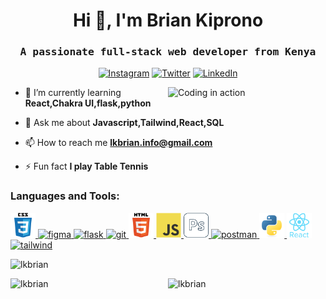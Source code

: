 <h1 align="center">Hi 👋, I'm Brian Kiprono</h1>
<h3 align="center"><samp>A passionate full-stack web developer from Kenya</samp></h3>
<p align="center">
  <a href="https://www.instagram.com/lk._brian/" target="blank"><img src="https://img.shields.io/badge/Follow-Instagram-%23E4405F?logo=instagram&style=for-the-badge" alt="Instagram" /></a>
  <a href="https://twitter.com/lkbrian_info" target="blank"><img src="https://img.shields.io/badge/Follow-Twitter-%231DA1F2?logo=twitter&style=for-the-badge" alt="Twitter" /></a>
  <a href="https://www.linkedin.com/in/lbrian-info/" target="blank"><img src="https://img.shields.io/badge/Connect-LinkedIn-%230A66C2?logo=linkedin&style=for-the-badge" alt="LinkedIn" /></a>
</p>
<div>
  <img align="right" src="https://cdni.iconscout.com/illustration/premium/thumb/man-coder-programming-on-computer-7771249-6200255.png?f=webp" alt="Coding in action" width="50%"/>


- 🌱 I’m currently learning **React,Chakra UI,flask,python**

- 💬 Ask me about **Javascript,Tailwind,React,SQL**

- 📫 How to reach me **lkbrian.info@gmail.com**

- ⚡ Fun fact **I play Table Tennis**



<h3 align="left">Languages and Tools:</h3>
<p align="left"> <a href="https://www.w3schools.com/css/" target="_blank" rel="noreferrer"> <img src="https://raw.githubusercontent.com/devicons/devicon/master/icons/css3/css3-original-wordmark.svg" alt="css3" width="40" height="40"/> </a> <a href="https://www.figma.com/" target="_blank" rel="noreferrer"> <img src="https://www.vectorlogo.zone/logos/figma/figma-icon.svg" alt="figma" width="40" height="40"/> </a> <a href="https://flask.palletsprojects.com/" target="_blank" rel="noreferrer"> <img src="https://www.vectorlogo.zone/logos/pocoo_flask/pocoo_flask-icon.svg" alt="flask" width="40" height="40"/> </a> <a href="https://git-scm.com/" target="_blank" rel="noreferrer"> <img src="https://www.vectorlogo.zone/logos/git-scm/git-scm-icon.svg" alt="git" width="40" height="40"/> </a> <a href="https://www.w3.org/html/" target="_blank" rel="noreferrer"> <img src="https://raw.githubusercontent.com/devicons/devicon/master/icons/html5/html5-original-wordmark.svg" alt="html5" width="40" height="40"/> </a> <a href="https://developer.mozilla.org/en-US/docs/Web/JavaScript" target="_blank" rel="noreferrer"> <img src="https://raw.githubusercontent.com/devicons/devicon/master/icons/javascript/javascript-original.svg" alt="javascript" width="40" height="40"/> </a> <a href="https://www.photoshop.com/en" target="_blank" rel="noreferrer"> <img src="https://raw.githubusercontent.com/devicons/devicon/master/icons/photoshop/photoshop-line.svg" alt="photoshop" width="40" height="40"/> </a> <a href="https://postman.com" target="_blank" rel="noreferrer"> <img src="https://www.vectorlogo.zone/logos/getpostman/getpostman-icon.svg" alt="postman" width="40" height="40"/> </a> <a href="https://www.python.org" target="_blank" rel="noreferrer"> <img src="https://raw.githubusercontent.com/devicons/devicon/master/icons/python/python-original.svg" alt="python" width="40" height="40"/> </a> <a href="https://reactjs.org/" target="_blank" rel="noreferrer"> <img src="https://raw.githubusercontent.com/devicons/devicon/master/icons/react/react-original-wordmark.svg" alt="react" width="40" height="40"/> </a> <a href="https://tailwindcss.com/" target="_blank" rel="noreferrer"> <img src="https://www.vectorlogo.zone/logos/tailwindcss/tailwindcss-icon.svg" alt="tailwind" width="40" height="40"/> </a> </p>
</div>



<p>&nbsp;<img align="left" src="https://github-readme-stats.vercel.app/api?username=lkbrian&show_icons=true&locale=en" alt="lkbrian" /></p>

<p><img align="right" src="https://github-readme-streak-stats.herokuapp.com/?user=lkbrian&" alt="lkbrian" width="50%"/></p>

<p><img align="left" src="https://github-readme-stats.vercel.app/api/top-langs?username=lkbrian&show_icons=true&locale=en&layout=compact" alt="lkbrian" /></p>

